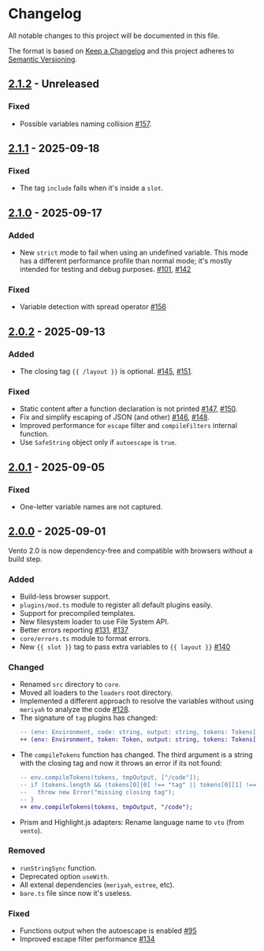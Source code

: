 # Changelog
All notable changes to this project will be documented in this file.

The format is based on [Keep a Changelog](http://keepachangelog.com/)
and this project adheres to [Semantic Versioning](http://semver.org/).

## [2.1.2] - Unreleased
### Fixed
- Possible variables naming collision [#157].

## [2.1.1] - 2025-09-18
### Fixed
- The tag `include` fails when it's inside a `slot`.

## [2.1.0] - 2025-09-17
### Added
- New `strict` mode to fail when using an undefined variable. This mode has a different performance profile than normal mode; it's mostly intended for testing and debug purposes. [#101], [#142]

### Fixed
- Variable detection with spread operator [#156]

## [2.0.2] - 2025-09-13
### Added
- The closing tag `{{ /layout }}` is optional. [#145], [#151].

### Fixed
- Static content after a function declaration is not printed [#147], [#150].
- Fix and simplify escaping of JSON (and other) [#146], [#148].
- Improved performance for `escape` filter and `compileFilters` internal function.
- Use `SafeString` object only if `autoescape` is `true`.

## [2.0.1] - 2025-09-05
### Fixed
- One-letter variable names are not captured.

## [2.0.0] - 2025-09-01
Vento 2.0 is now dependency-free and compatible with browsers without a build step.

### Added
- Build-less browser support.
- `plugins/mod.ts` module to register all default plugins easily.
- Support for precompiled templates.
- New filesystem loader to use File System API.
- Better errors reporting [#131], [#137]
- `core/errors.ts` module to format errors.
- New `{{ slot }}` tag to pass extra variables to `{{ layout }}` [#140]

### Changed
- Renamed `src` directory to `core`.
- Moved all loaders to the `loaders` root directory.
- Implemented a different approach to resolve the variables without using `meriyah` to analyze the code [#128].
- The signature of `tag` plugins has changed:
  ```diff
  -- (env: Environment, code: string, output: string, tokens: Tokens[])
  ++ (env: Environment, token: Token, output: string, tokens: Tokens[])
  ```
- The `compileTokens` function has changed. The third argument is a string with the closing tag and now it throws an error if its not found:
  ```diff
  -- env.compileTokens(tokens, tmpOutput, ["/code"]);
  -- if (tokens.length && (tokens[0][0] !== "tag" || tokens[0][1] !== "/code")) {
  --   throw new Error("missing closing tag");
  -- }
  ++ env.compileTokens(tokens, tmpOutput, "/code");
  ```
- Prism and Highlight.js adapters: Rename language name to `vto` (from `vento`).

### Removed
- `runStringSync` function.
- Deprecated option `useWith`.
- All extenal dependencies (`meriyah`, `estree`, etc).
- `bare.ts` file since now it's useless.

### Fixed
- Functions output when the autoescape is enabled [#95]
- Improved escape filter performance [#134]

[#95]: https://github.com/ventojs/vento/issues/95
[#101]: https://github.com/ventojs/vento/issues/101
[#128]: https://github.com/ventojs/vento/issues/128
[#131]: https://github.com/ventojs/vento/issues/131
[#134]: https://github.com/ventojs/vento/issues/134
[#137]: https://github.com/ventojs/vento/issues/137
[#140]: https://github.com/ventojs/vento/issues/140
[#142]: https://github.com/ventojs/vento/issues/142
[#145]: https://github.com/ventojs/vento/issues/145
[#146]: https://github.com/ventojs/vento/issues/146
[#147]: https://github.com/ventojs/vento/issues/147
[#148]: https://github.com/ventojs/vento/issues/148
[#150]: https://github.com/ventojs/vento/issues/150
[#151]: https://github.com/ventojs/vento/issues/151
[#156]: https://github.com/ventojs/vento/issues/156
[#157]: https://github.com/ventojs/vento/issues/157

[2.1.2]: https://github.com/ventojs/vento/compare/v2.1.1...HEAD
[2.1.1]: https://github.com/ventojs/vento/compare/v2.1.0...v2.1.1
[2.1.0]: https://github.com/ventojs/vento/compare/v2.0.2...v2.1.0
[2.0.2]: https://github.com/ventojs/vento/compare/v2.0.1...v2.0.2
[2.0.1]: https://github.com/ventojs/vento/compare/v2.0.0...v2.0.1
[2.0.0]: https://github.com/ventojs/vento/releases/tag/v2.0.0
